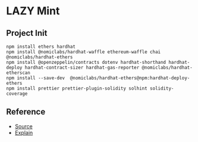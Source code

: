 # LAZY Mint

## Project Init
```
npm install ethers hardhat 
npm install @nomiclabs/hardhat-waffle ethereum-waffle chai @nomiclabs/hardhat-ethers
npm install @openzeppelin/contracts dotenv hardhat-shorthand hardhat-deploy hardhat-contract-sizer hardhat-gas-reporter @nomiclabs/hardhat-etherscan
npm install --save-dev  @nomiclabs/hardhat-ethers@npm:hardhat-deploy-ethers
npm install prettier prettier-plugin-solidity solhint solidity-coverage
```

## Reference
- [Source](https://github.com/simondevyoutube/Solidity_LazyMinting)
- [Explain](https://youtu.be/5JnodJK4Em0)
```

```

